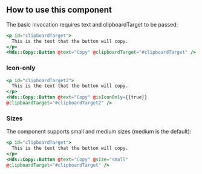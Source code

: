 ## How to use this component

The basic invocation requires text and clipboardTarget to be passed:

```handlebars
<p id="clipboardTarget">
  This is the text that the button will copy.
</p>
<Hds::Copy::Button @text="Copy" @clipboardTarget="#clipboardTarget" />
```

### Icon-only

```handlebars
<p id="clipboardTarget2">
  This is the text that the button will copy.
</p>
<Hds::Copy::Button @text="Copy" @isIconOnly={{true}}
@clipboardTarget="#clipboardTarget2" />
```

### Sizes

The component supports small and medium sizes (medium is the default):

```handlebars
<p id="clipboardTarget">
  This is the text that the button will copy.
</p>
<Hds::Copy::Button @text="Copy" @size="small" 
@clipboardTarget="#clipboardTarget" />
```

